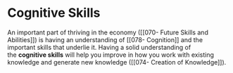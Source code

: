 # Cognitive Skills
An important part of thriving in the economy ([[070- Future Skills and Abilities]]) is having an understanding of [[078- Cognition]] and the important skills that underlie it. Having a solid understanding of the **cognitive skills** will help you improve in how you work with existing knowledge and generate new knowledge ([[074- Creation of Knowledge]]). 